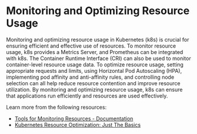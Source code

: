 # Monitoring and Optimizing Resource Usage

Monitoring and optimizing resource usage in Kubernetes (k8s) is crucial for ensuring efficient and effective use of resources. To monitor resource usage, k8s provides a Metrics Server, and Prometheus can be integrated with k8s. The Container Runtime Interface (CRI) can also be used to monitor container-level resource usage data. To optimize resource usage, setting appropriate requests and limits, using Horizontal Pod Autoscaling (HPA), implementing pod affinity and anti-affinity rules, and controlling node selection can all help reduce resource contention and improve resource utilization. By monitoring and optimizing resource usage, k8s can ensure that applications run efficiently and resources are used effectively.

Learn more from the following resources:

- [Tools for Monitoring Resources - Documentation](https://kubernetes.io/docs/tasks/debug/debug-cluster/resource-usage-monitoring/)
- [Kubernetes Resource Optimization: Just The Basics](https://sequoia.makes.software/kubernetes-resource-optimization-just-the-basics/)
